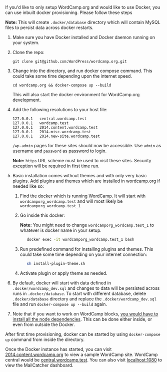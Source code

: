 If you'd like to only setup WordCamp.org and would like to use Docker, you can use inbuilt docker provisioning. Please follow these steps

**Note:** This will create `.docker/database` directory which will contain MySQL files to persist data across docker restarts.

1. Make sure you have Docker installed and Docker daemon running on your system.

1. Clone the repo: 
    ```
    git clone git@github.com:WordPress/wordcamp.org.git
    ```

1. Change into the directory, and run docker compose command. This could take some time depending upon the internet speed.
    ```
    cd wordcamp.org && docker-compose up --build
    ```
     This will also start the docker environment for WordCamp.org development.
     
1. Add the following resolutions to your host file:
    ```
    127.0.0.1	central.wordcamp.test
    127.0.0.1	wordcamp.test
    127.0.0.1	2014.content.wordcamp.test
    127.0.0.1	2014.misc.wordcamp.test
    127.0.0.1	2014.new-site.wordcamp.test
    ```
    
    `/wp-admin` pages for these sites should now be accessible. Use `admin` as username and `password` as password to login.
    
    **Note:** `https` URL scheme must be used to visit these sites. Security exception will be required in first time run.
    
1. Basic installation comes without themes and with only very basic plugins. Add plugins and themes which are installed in wordcamp.org if needed like so:

    1. Find the docker which is running WordCamp. It will start with `wordcamporg_wordcamp.test` and will most likely be `wordcamporg_wordcamp.test_1`
    
    1. Go inside this docker:
    
       **Note:** You might need to change `wordcamporg_wordcamp.test_1` to whatever is docker name in your setup.
        ```bash
           docker exec -it wordcamporg_wordcamp.test_1 bash
        ```
    
    1. Run predefined command for installing plugins and themes. This could take some time depending on your internet connection:
        ```bash
           sh install-plugin-theme.sh
        ```
        
    1. Activate plugin or apply theme as needed.
    
1. By default, docker will start with data defined in `.docker/wordcamp_dev.sql` and changes to data will be persisted across runs in `.docker/database`. To start with different database, delete `.docker/database` directory and replace the `.docker/wordcamp_dev.sql` file and run `docker-compose up --build` again.

1. Note that if you want to work on WordCamp blocks, [you would have to install all the node dependencies](../public_html/wp-content/mu-plugins/blocks/readme.md). This can be done either inside, or even from outside the Docker.

After first time provisioning, docker can be started by using `docker-compose up` command from inside the directory. 

Once the Docker instance has started, you can visit [2014.content.wordcamp.org](2014.content.wordcamp.org) to view a sample WordCamp site. WordCamp central would be [central.wordcamp.test](central.wordcamp.test). You can also visit [localhost:1080](localhost:1080) to view the MailCatcher dashboard.

